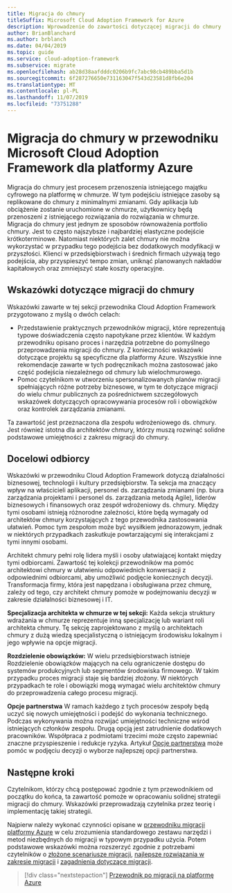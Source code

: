 ```yaml
---
title: Migracja do chmury
titleSuffix: Microsoft Cloud Adoption Framework for Azure
description: Wprowadzenie do zawartości dotyczącej migracji do chmury
author: BrianBlanchard
ms.author: brblanch
ms.date: 04/04/2019
ms.topic: guide
ms.service: cloud-adoption-framework
ms.subservice: migrate
ms.openlocfilehash: ab28d38aafdddc0206b9fc7abc98cb489bba5d1b
ms.sourcegitcommit: 6f287276650e731163047f543d23581d8fb6e204
ms.translationtype: MT
ms.contentlocale: pl-PL
ms.lasthandoff: 11/07/2019
ms.locfileid: "73751288"
---
```

# <a name="cloud-migration-in-the-microsoft-cloud-adoption-framework-for-azure"></a>Migracja do chmury w przewodniku Microsoft Cloud Adoption Framework dla platformy Azure

Migracja do chmury jest procesem przenoszenia istniejącego majątku cyfrowego na platformę w chmurze. W tym podejściu istniejące zasoby są replikowane do chmury z minimalnymi zmianami. Gdy aplikacja lub obciążenie zostanie uruchomione w chmurze, użytkownicy będą przenoszeni z istniejącego rozwiązania do rozwiązania w chmurze. Migracja do chmury jest jednym ze sposobów równoważenia portfolio chmury. Jest to często najszybsze i najbardziej elastyczne podejście krótkoterminowe. Natomiast niektórych zalet chmury nie można wykorzystać w przypadku tego podejścia bez dodatkowych modyfikacji w przyszłości. Klienci w przedsiębiorstwach i średnich firmach używają tego podejścia, aby przyspieszyć tempo zmian, uniknąć planowanych nakładów kapitałowych oraz zmniejszyć stałe koszty operacyjne.

## <a name="cloud-migration-guidance"></a>Wskazówki dotyczące migracji do chmury

Wskazówki zawarte w tej sekcji przewodnika Cloud Adoption Framework przygotowano z myślą o dwóch celach:

- Przedstawienie praktycznych przewodników migracji, które reprezentują typowe doświadczenia często napotykane przez klientów. W każdym przewodniku opisano proces i narzędzia potrzebne do pomyślnego przeprowadzenia migracji do chmury. Z konieczności wskazówki dotyczące projektu są specyficzne dla platformy Azure. Wszystkie inne rekomendacje zawarte w tych podręcznikach można zastosować jako część podejścia niezależnego od chmury lub wielochmurowego.
- Pomoc czytelnikom w utworzeniu spersonalizowanych planów migracji spełniających różne potrzeby biznesowe, w tym te dotyczące migracji do wielu chmur publicznych za pośrednictwem szczegółowych wskazówek dotyczących opracowywania procesów roli i obowiązków oraz kontrolek zarządzania zmianami.

Ta zawartość jest przeznaczona dla zespołu wdrożeniowego ds. chmury. Jest również istotna dla architektów chmury, którzy muszą rozwinąć solidne podstawowe umiejętności z zakresu migracji do chmury.

## <a name="intended-audience"></a>Docelowi odbiorcy

Wskazówki w przewodniku Cloud Adoption Framework dotyczą działalności biznesowej, technologii i kultury przedsiębiorstw. Ta sekcja ma znaczący wpływ na właścicieli aplikacji, personel ds. zarządzania zmianami (np. biura zarządzania projektami i personel ds. zarządzania metodą Agile), liderów biznesowych i finansowych oraz zespół wdrożeniowy ds. chmury. Między tymi osobami istnieją różnorodne zależności, które będą wymagały od architektów chmury korzystających z tego przewodnika zastosowania ułatwień. Pomoc tym zespołom może być wysiłkiem jednorazowym, jednak w niektórych przypadkach zaskutkuje powtarzającymi się interakcjami z tymi innymi osobami.

Architekt chmury pełni rolę lidera myśli i osoby ułatwiającej kontakt między tymi odbiorcami. Zawartość tej kolekcji przewodników ma pomóc architektowi chmury w ułatwieniu odpowiednich konwersacji z odpowiednimi odbiorcami, aby umożliwić podjęcie koniecznych decyzji. Transformacja firmy, która jest napędzana i obsługiwana przez chmurę, zależy od tego, czy architekt chmury pomoże w podejmowaniu decyzji w zakresie działalności biznesowej i IT.

**Specjalizacja architekta w chmurze w tej sekcji:** Każda sekcja struktury wdrażania w chmurze reprezentuje inną specjalizację lub wariant roli architekta chmury. Tę sekcję zaprojektowano z myślą o architektach chmury z dużą wiedzą specjalistyczną o istniejącym środowisku lokalnym i jego wpływie na opcje migracji.

**Rozdzielenie obowiązków:** W wielu przedsiębiorstwach istnieje Rozdzielenie obowiązków mających na celu ograniczenie dostępu do systemów produkcyjnych lub segmentów środowiska firmowego. W takim przypadku proces migracji staje się bardziej złożony. W niektórych przypadkach te role i obowiązki mogą wymagać wielu architektów chmury do przeprowadzenia całego procesu migracji.

**Opcje partnerstwa** W ramach każdego z tych procesów zespoły będą uczyć się nowych umiejętności i podejść do wykonania technicznego. Podczas wykonywania można rozwijać umiejętności techniczne wśród istniejących członków zespołu. Drugą opcją jest zatrudnienie dodatkowych pracowników. Współpraca z podmiotami trzecimi może często zapewniać znaczne przyspieszenie i redukcje ryzyka. Artykuł [Opcje partnerstwa](./migration-considerations/assess/partnership-options.md) może pomóc w podjęciu decyzji o wyborze najlepszej opcji partnerstwa.

## <a name="next-steps"></a>Następne kroki

Czytelnikom, którzy chcą postępować zgodnie z tym przewodnikiem od początku do końca, ta zawartość pomoże w opracowaniu solidnej strategii migracji do chmury. Wskazówki przeprowadzają czytelnika przez teorię i implementację takiej strategii.

Najpierw należy wykonać czynności opisane w [przewodniku migracji platformy Azure](./azure-migration-guide/index.md) w celu zrozumienia standardowego zestawu narzędzi i metod niezbędnych do migracji w typowym przypadku użycia. Potem podstawowe wskazówki można rozszerzyć zgodnie z potrzebami czytelników o [złożone scenariusze migracji](./expanded-scope/index.md), [najlepsze rozwiązania w zakresie migracji](./azure-best-practices/index.md) i [zagadnienia dotyczące migracji](./migration-considerations/index.md).

> [!div class="nextstepaction"]
> [Przewodnik po migracji na platformę Azure](./azure-migration-guide/index.md)

